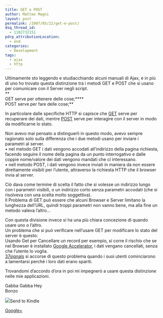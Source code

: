 ```yaml
---
title: GET e POST
author: Matteo Magni
layout: post
permalink: /2007/05/22/get-e-post/
dsq_thread_id:
  - 1102732151
pdrp_attributionLocation:
  - end
categories:
  - Development
tags:
  - ajax
  - http
---
```

Ultimamente sto leggendo e studiacchiando alcuni manuali di Ajax, e in più di uno ho trovato questa distinzione tra i metodi GET e POST che si usano per comunicare con il Server negli script.  
**  
GET serve per ottenere delle cose;****  
POST serve per fare delle cose;**

In particolare dalle specifiche HTTP si capisce che [GET][1] serve per recuperare dei dati, mentre [POST][2] serve per interagire con il server in modo da modificarne lo stato.

Non avevo mai pensato a distinguerli in questo modo, avevo sempre ragionato solo sulla differenza che i due metodi usano per inviare i parametri al server.  
• nel metodo GET i dati vengono accodati all&#8217;indirizzo della pagina richiesta, facendo seguire il nome della pagina da un punto interrogativo e dalle coppie nome/valore dei dati vengono mandati che ci interessano.  
• nell metodo POST, i dati vengono invece inviati in maniera da non essere direttamente visibili per l&#8217;utente, attraverso la richiesta HTTP che il browser invia al server.

Ciò dava come termine di scelta il fatto che si volesse un indirizzo lungo con i parametri visibili, o un indirizzo corto senza parametri accodati (che si risolveva con una scelta molto soggettiva).  
Il Problema di GET può essere che alcuni Browser e Server limitano la lunghezza dell&#8217;URL, quindi troppi parametri non vanno bene, ma alla fine un metodo valeva l&#8217;altro&#8230;

Con questa divisione invece si ha una più chiara concezione di quando usare uno o l&#8217;altro.  
Un problema che si può verificare nell&#8217;usare GET per modificare lo stato del server è questo:  
Usando Get per Cancellare un record per esempio, si corre il rischio che se nel Browser è installato [Google Accelerator][3], i dati vengano cancellati, senza che l&#8217;utente lo voglia.  
[37signals][4] si accorse di questo problema quando i suoi utenti cominciarono a lamentarsi perchè i loro dati erano spariti.

Trovandomi d&#8217;accordo d&#8217;ora in poi mi impegnerò a usare questa distinzione nelle mie applicazioni.

Gabba Gabba Hey  
Bonzo

<div class='kindleWidget kindleLight' >
  <img src="http://magni.me/wp-content/plugins/send-to-kindle/media/white-15.png" /><span>Send to Kindle</span>
</div>

<a rel="author" href="https://plus.google.com/111433366670841346629?rel=author"  >Google+</a>

 [1]: http://www.w3.org/Protocols/rfc2616/rfc2616-sec9.html#sec9.3
 [2]: http://www.w3.org/Protocols/rfc2616/rfc2616-sec9.html#sec9.5
 [3]: http://webaccelerator.google.com/
 [4]: http://www.masternewmedia.org/it/2005/05/09/google_web_accelerator_tutti_i.htm